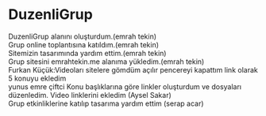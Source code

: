 # DuzenliGrup
DuzenliGrup alanını oluşturdum.(emrah tekin)<br>
Grup online toplantısına katıldım.(emrah tekin)<br>
Sitemizin tasarımında yardım ettim.(emrah tekin)<br>
Grup sitesini emrahtekin.me alanıma yükledim.(emrah tekin)<br>
Furkan Küçük:Videoları sitelere gömdüm açılır pencereyi kapattım link olarak 5 konuyu ekledim<br>
yunus emre çiftci
Konu başlıklarına göre linkler  oluşturdum ve dosyaları düzenledim. Video linklerini ekledim (Aysel Sakar) <br>
Grup etkinliklerine katılıp tasarıma yardım ettim (serap acar)
